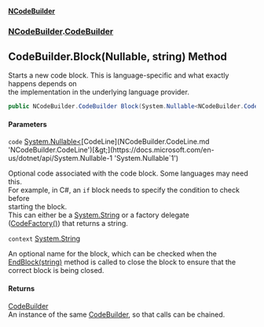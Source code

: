 #### [NCodeBuilder](index.md 'index')
### [NCodeBuilder](NCodeBuilder.md 'NCodeBuilder').[CodeBuilder](NCodeBuilder.CodeBuilder.md 'NCodeBuilder.CodeBuilder')

## CodeBuilder.Block(Nullable<CodeLine>, string) Method

Starts a new code block. This is language-specific and what exactly happens depends on  
the implementation in the underlying language provider.

```csharp
public NCodeBuilder.CodeBuilder Block(System.Nullable<NCodeBuilder.CodeLine> code=null, string? context=null);
```
#### Parameters

<a name='NCodeBuilder.CodeBuilder.Block(System.Nullable_NCodeBuilder.CodeLine_,string).code'></a>

`code` [System.Nullable&lt;](https://docs.microsoft.com/en-us/dotnet/api/System.Nullable-1 'System.Nullable`1')[CodeLine](NCodeBuilder.CodeLine.md 'NCodeBuilder.CodeLine')[&gt;](https://docs.microsoft.com/en-us/dotnet/api/System.Nullable-1 'System.Nullable`1')

Optional code associated with the code block. Some languages may need this.  
For example, in C#, an `if` block needs to specify the condition to check before  
starting the block.  
This can either be a [System.String](https://docs.microsoft.com/en-us/dotnet/api/System.String 'System.String') or a factory delegate  
([CodeFactory()](NCodeBuilder.CodeFactory().md 'NCodeBuilder.CodeFactory()')) that returns a string.

<a name='NCodeBuilder.CodeBuilder.Block(System.Nullable_NCodeBuilder.CodeLine_,string).context'></a>

`context` [System.String](https://docs.microsoft.com/en-us/dotnet/api/System.String 'System.String')

An optional name for the block, which can be checked when the  
[EndBlock(string)](NCodeBuilder.CodeBuilder.EndBlock(string).md 'NCodeBuilder.CodeBuilder.EndBlock(string)') method is called to close the block to ensure that the  
correct block is being closed.

#### Returns
[CodeBuilder](NCodeBuilder.CodeBuilder.md 'NCodeBuilder.CodeBuilder')  
An instance of the same [CodeBuilder](NCodeBuilder.CodeBuilder.md 'NCodeBuilder.CodeBuilder'), so that calls can be chained.